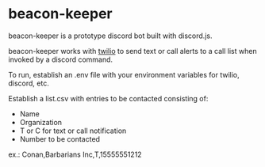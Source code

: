 beacon-keeper
===========

beacon-keeper is a prototype discord bot built with discord.js.

beacon-keeper works with [twilio](https://www.twilio.com/) to send text or call alerts to a call list when invoked by a 
discord command.

To run, establish an .env file with your environment variables for twilio, discord, etc.  

Establish a list.csv with entries to be contacted consisting of:

* Name
* Organization
* T or C for text or call notification
* Number to be contacted

ex.: 
Conan,Barbarians Inc,T,15555551212
